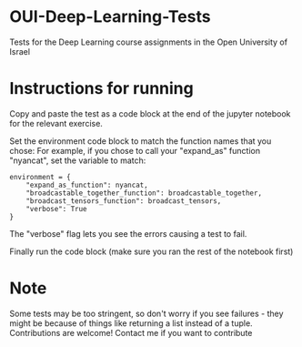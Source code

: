 # OUI-Deep-Learning-Tests
Tests for the Deep Learning course assignments in the Open University of Israel


# Instructions for running

Copy and paste the test as a code block at the end of the jupyter notebook for the relevant exercise. 

Set the environment code block to match the function names that you chose:
For example, if you chose to call your "expand_as" function "nyancat", set the variable to match:
```python3
environment = {
    "expand_as_function": nyancat,
    "broadcastable_together_function": broadcastable_together,
    "broadcast_tensors_function": broadcast_tensors,
    "verbose": True
}
```
The "verbose" flag lets you see the errors causing a test to fail.

Finally run the code block (make sure you ran the rest of the notebook first)

# Note

Some tests may be too stringent, so don't worry if you see failures - they might be because of things like returning a list instead of a tuple.
Contributions are welcome! Contact me if you want to contribute
